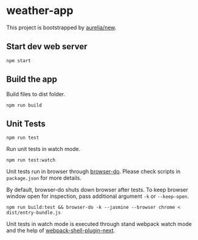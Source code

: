 # weather-app

This project is bootstrapped by [aurelia/new](https://github.com/aurelia/new).

## Start dev web server

    npm start

## Build the app

Build files to dist folder.

    npm run build

## Unit Tests

    npm run test

Run unit tests in watch mode.

    npm run test:watch

Unit tests run in browser through [browser-do](https://github.com/3cp/browser-do). Please check scripts in `package.json` for more details.

By default, browser-do shuts down browser after tests. To keep browser window open for inspection, pass additional argument `-k` or `--keep-open`.

    npm run build:test && browser-do -k --jasmine --browser chrome < dist/entry-bundle.js

Unit tests in watch mode is executed through stand webpack watch mode and the help of [webpack-shell-plugin-next](https://github.com/s00d/webpack-shell-plugin-next).

